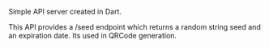 Simple API server created in Dart.

This API provides a /seed endpoint which returns a random string seed and an expiration date. Its used in QRCode generation.
